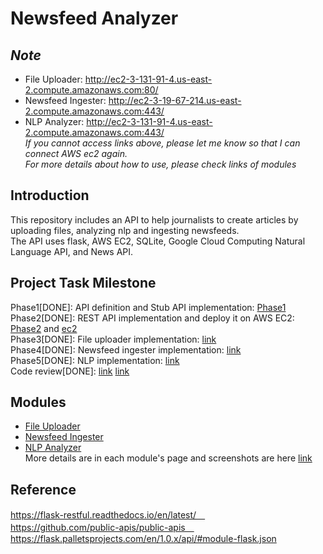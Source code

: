 # Newsfeed Analyzer
## _Note_
- File Uploader: http://ec2-3-131-91-4.us-east-2.compute.amazonaws.com:80/ <br/>
- Newsfeed Ingester: http://ec2-3-19-67-214.us-east-2.compute.amazonaws.com:443/ <br/>
- NLP Analyzer: http://ec2-3-131-91-4.us-east-2.compute.amazonaws.com:443/ <br/>
_If you cannot access links above, please let me know so that I can connect AWS ec2 again._ <br/>
_For more details about how to use, please check links of modules_ <br/>

## Introduction 
This repository includes an API to help journalists to create articles by uploading files, analyzing nlp and ingesting newsfeeds. <br/>
The API uses flask, AWS EC2, SQLite, Google Cloud Computing Natural Language API, and News API. 

## Project Task Milestone
Phase1[DONE]: API definition and Stub API implementation: [Phase1](https://github.com/BUEC500C1/news-analyzer-YukoIshikawa/tree/master/Phase1_StubAPI)<br>
Phase2[DONE]: REST API implementation and deploy it on AWS EC2: [Phase2](https://github.com/BUEC500C1/news-analyzer-YukoIshikawa/tree/master/Phase2_RestAPI) and [ec2](http://ec2-3-17-151-213.us-east-2.compute.amazonaws.com:443/)<br>
Phase3[DONE]: File uploader implementation: [link](https://github.com/BUEC500C1/news-analyzer-YukoIshikawa/tree/master/News_Feed_Analyzer/file_uploader)<br>
Phase4[DONE]: Newsfeed ingester implementation: [link](https://github.com/BUEC500C1/news-analyzer-YukoIshikawa/tree/master/News_Feed_Analyzer/newsfeed_ingester) <br>
Phase5[DONE]: NLP implementation: [link](https://github.com/BUEC500C1/news-analyzer-YukoIshikawa/tree/master/News_Feed_Analyzer/nlp_analyzer) <br>
Code review[DONE]: [link](https://github.com/BUEC500C1/news-analyzer-dongfang98/issues/4) [link](https://github.com/BUEC500C1/news-analyzer-YukoIshikawa/issues)<br>

## Modules
- [File Uploader](https://github.com/BUEC500C1/news-analyzer-YukoIshikawa/tree/master/News_Feed_Analyzer/file_uploader)
- [Newsfeed Ingester](https://github.com/BUEC500C1/news-analyzer-YukoIshikawa/tree/master/News_Feed_Analyzer/newsfeed_ingester)
- [NLP Analyzer](https://github.com/BUEC500C1/news-analyzer-YukoIshikawa/tree/master/News_Feed_Analyzer/nlp_analyzer) <br>
More details are in each module's page and screenshots are here [link](https://github.com/BUEC500C1/news-analyzer-YukoIshikawa/tree/master/screenshots)

##  Reference 
https://flask-restful.readthedocs.io/en/latest/　<br>
https://github.com/public-apis/public-apis　<br>
https://flask.palletsprojects.com/en/1.0.x/api/#module-flask.json <br>
